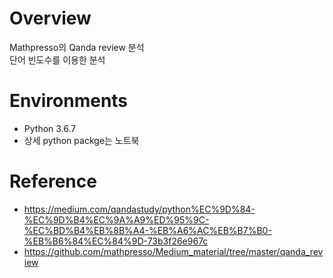 # Overview
Mathpresso의 Qanda review 분석<br>
단어 빈도수를 이용한 분석<br>



# Environments
* Python 3.6.7
* 상세 python packge는 노트북 



# Reference
* https://medium.com/qandastudy/python%EC%9D%84-%EC%9D%B4%EC%9A%A9%ED%95%9C-%EC%BD%B4%EB%8B%A4-%EB%A6%AC%EB%B7%B0-%EB%B6%84%EC%84%9D-73b3f26e967c
* https://github.com/mathpresso/Medium_material/tree/master/qanda_review
